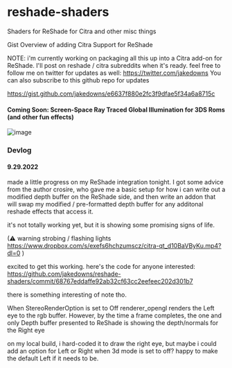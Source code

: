 # reshade-shaders
Shaders for ReShade for Citra and other misc things

Gist Overview of adding Citra Support for ReShade

NOTE: i'm currently working on packaging all this up into a Citra add-on for ReShade. I'll post on reshade / citra subreddits when it's ready. feel free to follow me on twitter for updates as well: https://twitter.com/jakedowns You can also subscribe to this github repo for updates

https://gist.github.com/jakedowns/e6637f880e2fc3f9dfae5f34a6a8715c

#### Coming Soon: Screen-Space Ray Traced Global Illumination for 3DS Roms (and other fun effects)

![image](https://user-images.githubusercontent.com/1683122/193213027-875aa8b5-0a92-4438-a79d-32b3ca56439f.png)


### Devlog

#### 9.29.2022

made a little progress on my ReShade integration tonight.
I got some advice from the author crosire, who gave me a basic setup for how i can write out a modified depth buffer on the ReShade side, and then write an addon that will swap my modified / pre-formatted depth buffer for any additonal reshade effects that access it.

it's not totally working yet, but it is showing some promising signs of life.

(⚠ warning strobing / flashing lights https://www.dropbox.com/s/exefs6hchzumscz/citra-qt_d10BaVByKu.mp4?dl=0 )

excited to get this working.
here's the code for anyone interested: https://github.com/jakedowns/reshade-shaders/commit/68767eddaffe92ab32cf63cc2eefeec202d301b7

there is something interesting of note tho.

When StereoRenderOption is set to Off renderer_opengl renders the Left eye to the rgb buffer. However, by the time a frame completes, the one and only Depth buffer presented to ReShade is showing the depth/normals for the Right eye

on my local build, i hard-coded it to draw the right eye, but maybe i could add an option for Left or Right when 3d mode is set to off? happy to make the default Left if it needs to be.

